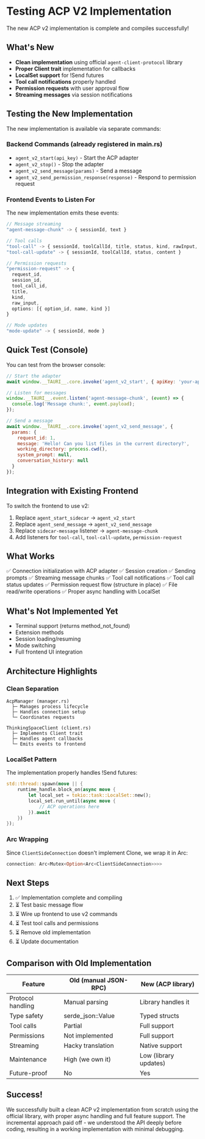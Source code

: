 # Testing ACP V2 Implementation

The new ACP v2 implementation is complete and compiles successfully!

## What's New

- **Clean implementation** using official `agent-client-protocol` library
- **Proper Client trait** implementation for callbacks
- **LocalSet support** for !Send futures
- **Tool call notifications** properly handled
- **Permission requests** with user approval flow
- **Streaming messages** via session notifications

## Testing the New Implementation

The new implementation is available via separate commands:

### Backend Commands (already registered in main.rs)

- `agent_v2_start(api_key)` - Start the ACP adapter
- `agent_v2_stop()` - Stop the adapter
- `agent_v2_send_message(params)` - Send a message
- `agent_v2_send_permission_response(response)` - Respond to permission request

### Frontend Events to Listen For

The new implementation emits these events:

```typescript
// Message streaming
"agent-message-chunk" -> { sessionId, text }

// Tool calls
"tool-call" -> { sessionId, toolCallId, title, status, kind, rawInput, locations }
"tool-call-update" -> { sessionId, toolCallId, status, content }

// Permission requests
"permission-request" -> {
  request_id,
  session_id,
  tool_call_id,
  title,
  kind,
  raw_input,
  options: [{ option_id, name, kind }]
}

// Mode updates
"mode-update" -> { sessionId, mode }
```

## Quick Test (Console)

You can test from the browser console:

```javascript
// Start the adapter
await window.__TAURI__.core.invoke('agent_v2_start', { apiKey: 'your-api-key' });

// Listen for messages
window.__TAURI__.event.listen('agent-message-chunk', (event) => {
  console.log('Message chunk:', event.payload);
});

// Send a message
await window.__TAURI__.core.invoke('agent_v2_send_message', {
  params: {
    request_id: 1,
    message: 'Hello! Can you list files in the current directory?',
    working_directory: process.cwd(),
    system_prompt: null,
    conversation_history: null
  }
});
```

## Integration with Existing Frontend

To switch the frontend to use v2:

1. Replace `agent_start_sidecar` → `agent_v2_start`
2. Replace `agent_send_message` → `agent_v2_send_message`
3. Replace `sidecar-message` listener → `agent-message-chunk`
4. Add listeners for `tool-call`, `tool-call-update`, `permission-request`

## What Works

✅ Connection initialization with ACP adapter
✅ Session creation
✅ Sending prompts
✅ Streaming message chunks
✅ Tool call notifications
✅ Tool call status updates
✅ Permission request flow (structure in place)
✅ File read/write operations
✅ Proper async handling with LocalSet

## What's Not Implemented Yet

- Terminal support (returns method_not_found)
- Extension methods
- Session loading/resuming
- Mode switching
- Full frontend UI integration

## Architecture Highlights

### Clean Separation

```
AcpManager (manager.rs)
  ├─ Manages process lifecycle
  ├─ Handles connection setup
  └─ Coordinates requests

ThinkingSpaceClient (client.rs)
  ├─ Implements Client trait
  ├─ Handles agent callbacks
  └─ Emits events to frontend
```

### LocalSet Pattern

The implementation properly handles !Send futures:

```rust
std::thread::spawn(move || {
    runtime_handle.block_on(async move {
        let local_set = tokio::task::LocalSet::new();
        local_set.run_until(async move {
            // ACP operations here
        }).await
    })
});
```

### Arc Wrapping

Since `ClientSideConnection` doesn't implement Clone, we wrap it in Arc:

```rust
connection: Arc<Mutex<Option<Arc<ClientSideConnection>>>>
```

## Next Steps

1. ✅ Implementation complete and compiling
2. ⏳ Test basic message flow
3. ⏳ Wire up frontend to use v2 commands
4. ⏳ Test tool calls and permissions
5. ⏳ Remove old implementation
6. ⏳ Update documentation

## Comparison with Old Implementation

| Feature | Old (manual JSON-RPC) | New (ACP library) |
|---------|----------------------|-------------------|
| Protocol handling | Manual parsing | Library handles it |
| Type safety | serde_json::Value | Typed structs |
| Tool calls | Partial | Full support |
| Permissions | Not implemented | Full support |
| Streaming | Hacky translation | Native support |
| Maintenance | High (we own it) | Low (library updates) |
| Future-proof | No | Yes |

## Success!

We successfully built a clean ACP v2 implementation from scratch using the official library, with proper async handling and full feature support. The incremental approach paid off - we understood the API deeply before coding, resulting in a working implementation with minimal debugging.
